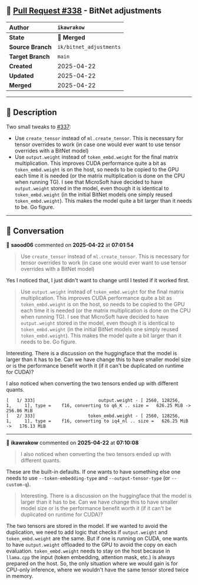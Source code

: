 ## 🔀 [Pull Request #338](https://github.com/ikawrakow/ik_llama.cpp/pull/338) - BitNet adjustments

| **Author** | `ikawrakow` |
| :--- | :--- |
| **State** | 🔀 **Merged** |
| **Source Branch** | `ik/bitnet_adjustments` |
| **Target Branch** | `main` |
| **Created** | 2025-04-22 |
| **Updated** | 2025-04-22 |
| **Merged** | 2025-04-22 |

---

## 📄 Description

Two small tweaks to [#337](https://github.com/ikawrakow/ik_llama.cpp/issues/337):
* Use `create_tensor` instead of `ml.create_tensor`. This is necessary for tensor overrides to work (in case one would ever want to use tensor overrides with a BitNet model)
* Use `output.weight` instead of `token_embd.weight` for the final matrix multiplication. This improves CUDA performance quite a bit as `token_embd.weight` is on the host, so needs to be copied to the GPU each time it is needed (or the matrix multiplication is done on the CPU when running TG). I see that MicroSoft have decided to have `output.weight` stored in the model, even though it is identical to `token_embd.weight` (in the initial BitNet models one simply reused `token_embd.weight`). This makes the model quite a bit larger than it needs to be. Go figure.

---

## 💬 Conversation

👤 **saood06** commented on **2025-04-22** at **07:01:54**

>Use `create_tensor` instead of `ml.create_tensor`. This is necessary for tensor overrides to work (in case one would ever want to use tensor overrides with a BitNet model)

Yes I noticed that, I just didn't want to change until I tested if it worked first.


>Use `output.weight` instead of `token_embd.weight` for the final matrix multiplication. This improves CUDA performance quite a bit as `token_embd.weight` is on the host, so needs to be copied to the GPU each time it is needed (or the matrix multiplication is done on the CPU when running TG). I see that MicroSoft have decided to have `output.weight` stored in the model, even though it is identical to `token_embd.weight` (in the initial BitNet models one simply reused `token_embd.weight`). This makes the model quite a bit larger than it needs to be. Go figure.

Interesting. There is a discussion on the huggingface that the model is larger than it has to be. Can we have change this to have smaller model size or is the performance benefit worth it (if it can't be duplicated on runtime for CUDA)?

I also noticed when converting the two tensors ended up with different quants.

```
[   1/ 333]                        output.weight - [ 2560, 128256,     1,     1], type =    f16, converting to q6_K .. size =   626.25 MiB ->   256.86 MiB
[   2/ 333]                    token_embd.weight - [ 2560, 128256,     1,     1], type =    f16, converting to iq4_nl .. size =   626.25 MiB ->   176.13 MiB
```

---

👤 **ikawrakow** commented on **2025-04-22** at **07:10:08**

> I also noticed when converting the two tensors ended up with different quants.

These are the built-in defaults. If one wants to have something else one needs to use `--token-embedding-type` and `--output-tensor-type` (or `--custom-q`). 

> Interesting. There is a discussion on the huggingface that the model is larger than it has to be. Can we have change this to have smaller model size or is the performance benefit worth it (if it can't be duplicated on runtime for CUDA)?

The two tensors are stored in the model. If we wanted to avoid the duplication, we need to add logic that checks if `output.weight` and `token_embd.weight` are the same. But if one is running on CUDA, one wants to have `output.weight` offloaded to the GPU to avoid the copy on each evaluation. `token_embd.weight` needs to stay on the host because in `llama.cpp` the input (token embedding, attention mask, etc.) is always prepared on the host. So, the only situation where we would gain is for CPU-only inference, where we wouldn't have the same tensor stored twice in memory.
